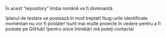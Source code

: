 În acest ”repository” limba română va fi dominantă.

!planul de testare se postează în mod treptat!
!bug-urile identificate momentan nu vor fi postate!
!sunt mai multe proiecte în vedere pentru a fi postate pe GitHub!
!pentru orice întrebări mă puteți contacta!
